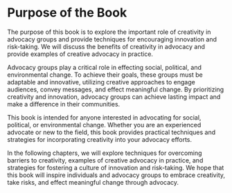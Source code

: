 Purpose of the Book
=================================

The purpose of this book is to explore the important role of creativity in advocacy groups and provide techniques for encouraging innovation and risk-taking. We will discuss the benefits of creativity in advocacy and provide examples of creative advocacy in practice.

Advocacy groups play a critical role in effecting social, political, and environmental change. To achieve their goals, these groups must be adaptable and innovative, utilizing creative approaches to engage audiences, convey messages, and effect meaningful change. By prioritizing creativity and innovation, advocacy groups can achieve lasting impact and make a difference in their communities.

This book is intended for anyone interested in advocating for social, political, or environmental change. Whether you are an experienced advocate or new to the field, this book provides practical techniques and strategies for incorporating creativity into your advocacy efforts.

In the following chapters, we will explore techniques for overcoming barriers to creativity, examples of creative advocacy in practice, and strategies for fostering a culture of innovation and risk-taking. We hope that this book will inspire individuals and advocacy groups to embrace creativity, take risks, and effect meaningful change through advocacy.


